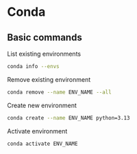 # Conda

## Basic commands

List existing environments

```bash
conda info --envs
```

Remove existing environment

```bash
conda remove --name ENV_NAME --all
```

Create new environment

```bash
conda create --name ENV_NAME python=3.13
```

Activate environment

```bash
conda activate ENV_NAME
```
